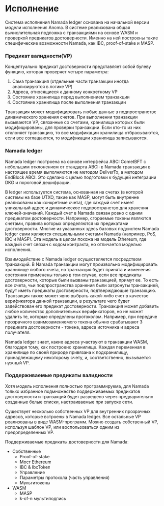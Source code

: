 # Исполнение

Система исполнения Namada ledger основана на начальной версии модели исполнения Anoma. В системе реализована общая вычислительная подложка с транзакциями на основе WASM и проверкой предикатов достоверности. Именно на ней построены такие специфические возможности Namada, как IBC, proof-of-stake и MASP.

### Предикат валидности(VP)

Концептуально предикат достоверности представляет собой булеву функцию, которая проверяет четыре параметра:

1. Сама транзакция (отдельные части транзакции иногда анализируются в логике VP)
2. Адреса, относящиеся к данному конкретному VP
3. Состояние хранилища перед выполнением транзакции
4. Состояние хранилища после выполнения транзакции

Транзакция может модифицировать любые данные в подпространстве динамического хранения счетов. При выполнении транзакции вызываются VP, связанные со счетами, хранилища которых были модифицированы, для проверки транзакции. Если кто-то из них отклоняет транзакцию, то все модификации хранилища отбрасываются, если все соглашаются, то модификации хранилища записываются.

### Namada ledger

Namada ledger построена на основе интерфейса ABCI CometBFT с небольшим отклонением от стандарта ABCI: в Namada транзакции в настоящее время выполняются не методом DeliverTx, а методом EndBlock ABCI. Это сделано с целью подготовки к будущей интеграции DKG и пороговой дешифрации.

В ledger используется система, основанная на счетах (в которой системы на базе UTXO, такие как MASP, могут быть внутренне реализованы как конкретные счета), где каждый счет имеет уникальный адрес и динамическое подпространство для хранения ключей-значений. Каждый счет в Namada связан ровно с одним предикатом достоверности. Например, сгораемые токены являются счетами, правила которых определяются их предикатами достоверности. Многие из указанных здесь базовых подсистем Namada ledger сами являются специальными счетами Namada (например, PoS, IBC и MASP). Эта модель в целом похожа на модель Ethereum, где каждый счет связан с кодом контракта, но отличается моделью исполнения.

Взаимодействие с Namada ledger осуществляется посредством транзакций. В Namada транзакции могут произвольно модифицировать хранилище любого счета, но транзакция будет принята и изменения состояния применены только в том случае, если все предикаты достоверности, которые были вызваны транзакцией, примут ее. То есть все счета, чьи подпространства хранения были затронуты транзакцией, будут иметь предикаты достоверности, подтверждающие транзакцию. Транзакция также может явно выбрать какой-либо счет в качестве верификатора данной транзакции, в результате чего будет задействован его предикат достоверности. Транзакция может добавить любое количество дополнительных верификаторов, но не может удалить те, которые определены протоколом. Например, при передаче прозрачного взаимозаменяемого токена обычно срабатывают 3 предиката достоверности - токена, адреса источника и адреса получателя.

Namada ledger знает, какие адреса участвуют в транзакции WASM, благодаря тому, как построено хранилище. Каждая переменная в хранилище по своей природе привязана к подхранилищу, принадлежащему некоторому счету, и, соответственно, вызывается нужный VP.

### Поддерживаемые предикаты валидности&#x20;

Хотя модель исполнения полностью программируема, для Namada только избранное подмножество поддерживаемых предикатов достоверности и транзакций будет разрешено через предварительно созданные белые списки, настраиваемые при запуске сети.

Существует несколько собственных VP для внутренних прозрачных адресов, которые встроены в Namada ledger. Все остальные VP реализованы в виде WASM-программ. Можно создать собственный VP, используя шаблон VP, или воспользоваться одним из предопределенных VP.

Поддерживаемые предикаты достоверности для Namada:

* Собственные
  * Proof-of-stake&#x20;
  * Мост Ethereum
  * IBC & IbcToken
  * Управление
  * Параметры протокола (часть управления)
  * Мультитокены
* WASM
  * MASP
  * k-of-n мультиподпись
